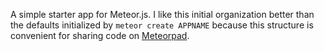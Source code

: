 A simple starter app for Meteor.js. I like this initial organization better than the defaults initialized by `meteor create APPNAME` because this structure is convenient for sharing code on [Meteorpad](http://meteorpad.com).